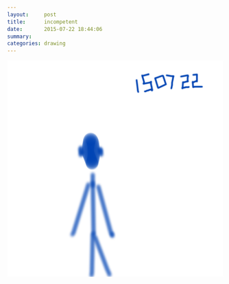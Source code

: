 ```yaml
---
layout:     post
title:      incompetent
date:       2015-07-22 18:44:06
summary:    
categories: drawing
---
```

![incompetent](/images/_diary/incompetent.png "Yes, I am.")